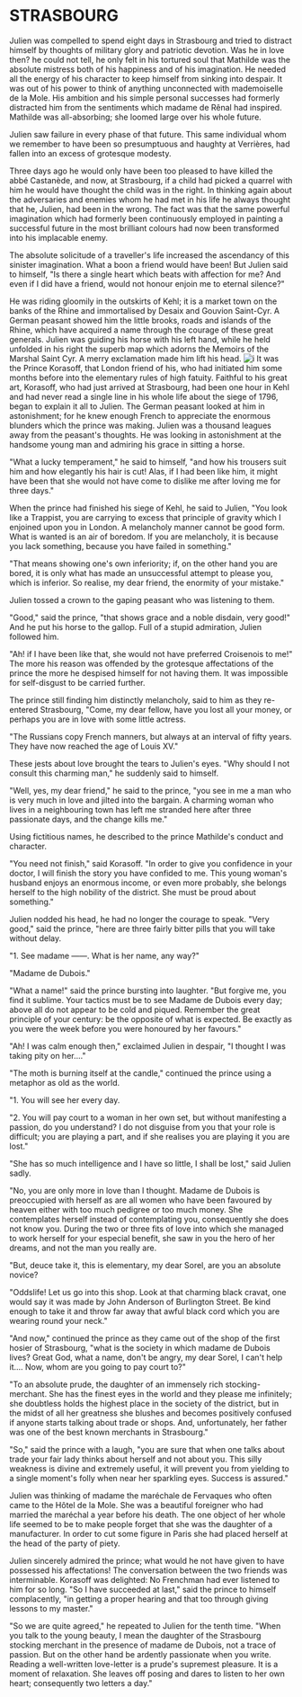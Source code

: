 # STRASBOURG

Julien was compelled to spend eight days in Strasbourg and tried to distract himself by thoughts of military glory and patriotic devotion. Was he in love then? he could not tell, he only felt in his tortured soul that Mathilde was the absolute mistress both of his happiness and of his imagination. He needed all the energy of his character to keep himself from sinking into despair. It was out of his power to think of anything unconnected with mademoiselle de la Mole. His ambition and his simple personal successes had formerly distracted him from the sentiments which madame de Rênal had inspired. Mathilde was all-absorbing; she loomed large over his whole future.

Julien saw failure in every phase of that future. This same individual whom we remember to have been so presumptuous and haughty at Verrières, had fallen into an excess of grotesque modesty.

Three days ago he would only have been too pleased to have killed the abbé Castanède, and now, at Strasbourg, if a child had picked a quarrel with him he would have thought the child was in the right. In thinking again about the adversaries and enemies whom he had met in his life he always thought that he, Julien, had been in the wrong. The fact was that the same powerful imagination which had formerly been continuously employed in painting a successful future in the most brilliant colours had now been transformed into his implacable enemy.

The absolute solicitude of a traveller's life increased the ascendancy of this sinister imagination. What a boon a friend would have been! But Julien said to himself, "Is there a single heart which beats with affection for me? And even if I did have a friend, would not honour enjoin me to eternal silence?"

He was riding gloomily in the outskirts of Kehl; it is a market town on the banks of the Rhine and immortalised by Desaix and Gouvion Saint-Cyr. A German peasant showed him the little brooks, roads and islands of the Rhine, which have acquired a name through the courage of these great generals. Julien was guiding his horse with his left hand, while he held unfolded in his right the superb map which adorns the Memoirs of the Marshal Saint Cyr. A merry exclamation made him lift his head.
![i](https://dkt6rvnu67rqj.cloudfront.net/cdn/ff/T8cy0-640W8sartvA9TWmv08NbGPFxsVvf8gFtBDE08/1577112797/public/styles/600x400/public/media/int_files/elephant_in_tanzania.jpg?h=f507d761&itok=Ei8OXcGi)
It was the Prince Korasoff, that London friend of his, who had initiated him some months before into the elementary rules of high fatuity. Faithful to his great art, Korasoff, who had just arrived at Strasbourg, had been one hour in Kehl and had never read a single line in his whole life about the siege of 1796, began to explain it all to Julien. The German peasant looked at him in astonishment; for he knew enough French to appreciate the enormous blunders which the prince was making. Julien was a thousand leagues away from the peasant's thoughts. He was looking in astonishment at the handsome young man and admiring his grace in sitting a horse.

"What a lucky temperament," he said to himself, "and how his trousers suit him and how elegantly his hair is cut! Alas, if I had been like him, it might have been that she would not have come to dislike me after loving me for three days."

When the prince had finished his siege of Kehl, he said to Julien, "You look like a Trappist, you are carrying to excess that principle of gravity which I enjoined upon you in London. A melancholy manner cannot be good form. What is wanted is an air of boredom. If you are melancholy, it is because you lack something, because you have failed in something."

"That means showing one's own inferiority; if, on the other hand you are bored, it is only what has made an unsuccessful attempt to please you, which is inferior. So realise, my dear friend, the enormity of your mistake."

Julien tossed a crown to the gaping peasant who was listening to them.

"Good," said the prince, "that shows grace and a noble disdain, very good!" And he put his horse to the gallop. Full of a stupid admiration, Julien followed him.

"Ah! if I have been like that, she would not have preferred Croisenois to me!" The more his reason was offended by the grotesque affectations of the prince the more he despised himself for not having them. It was impossible for self-disgust to be carried further.

The prince still finding him distinctly melancholy, said to him as they re-entered Strasbourg, "Come, my dear fellow, have you lost all your money, or perhaps you are in love with some little actress.

"The Russians copy French manners, but always at an interval of fifty years. They have now reached the age of Louis XV."

These jests about love brought the tears to Julien's eyes. "Why should I not consult this charming man," he suddenly said to himself.

"Well, yes, my dear friend," he said to the prince, "you see in me a man who is very much in love and jilted into the bargain. A charming woman who lives in a neighbouring town has left me stranded here after three passionate days, and the change kills me."

Using fictitious names, he described to the prince Mathilde's conduct and character.

"You need not finish," said Korasoff. "In order to give you confidence in your doctor, I will finish the story you have confided to me. This young woman's husband enjoys an enormous income, or even more probably, she belongs herself to the high nobility of the district. She must be proud about something."

Julien nodded his head, he had no longer the courage to speak. "Very good," said the prince, "here are three fairly bitter pills that you will take without delay.

"1. See madame ——. What is her name, any way?"

"Madame de Dubois."

"What a name!" said the prince bursting into laughter. "But forgive me, you find it sublime. Your tactics must be to see Madame de Dubois every day; above all do not appear to be cold and piqued. Remember the great principle of your century: be the opposite of what is expected. Be exactly as you were the week before you were honoured by her favours."

"Ah! I was calm enough then," exclaimed Julien in despair, "I thought I was taking pity on her...."

"The moth is burning itself at the candle," continued the prince using a metaphor as old as the world.

"1. You will see her every day.

"2. You will pay court to a woman in her own set, but without manifesting a passion, do you understand? I do not disguise from you that your role is difficult; you are playing a part, and if she realises you are playing it you are lost."

"She has so much intelligence and I have so little, I shall be lost," said Julien sadly.

"No, you are only more in love than I thought. Madame de Dubois is preoccupied with herself as are all women who have been favoured by heaven either with too much pedigree or too much money. She contemplates herself instead of contemplating you, consequently she does not know you. During the two or three fits of love into which she managed to work herself for your especial benefit, she saw in you the hero of her dreams, and not the man you really are.

"But, deuce take it, this is elementary, my dear Sorel, are you an absolute novice?

"Oddslife! Let us go into this shop. Look at that charming black cravat, one would say it was made by John Anderson of Burlington Street. Be kind enough to take it and throw far away that awful black cord which you are wearing round your neck."

"And now," continued the prince as they came out of the shop of the first hosier of Strasbourg, "what is the society in which madame de Dubois lives? Great God, what a name, don't be angry, my dear Sorel, I can't help it.... Now, whom are you going to pay court to?"

"To an absolute prude, the daughter of an immensely rich stocking-merchant. She has the finest eyes in the world and they please me infinitely; she doubtless holds the highest place in the society of the district, but in the midst of all her greatness she blushes and becomes positively confused if anyone starts talking about trade or shops. And, unfortunately, her father was one of the best known merchants in Strasbourg."

"So," said the prince with a laugh, "you are sure that when one talks about trade your fair lady thinks about herself and not about you. This silly weakness is divine and extremely useful, it will prevent you from yielding to a single moment's folly when near her sparkling eyes. Success is assured."

Julien was thinking of madame the maréchale de Fervaques who often came to the Hôtel de la Mole. She was a beautiful foreigner who had married the maréchal a year before his death. The one object of her whole life seemed to be to make people forget that she was the daughter of a manufacturer. In order to cut some figure in Paris she had placed herself at the head of the party of piety.

Julien sincerely admired the prince; what would he not have given to have possessed his affectations! The conversation between the two friends was interminable. Korasoff was delighted: No Frenchman had ever listened to him for so long. "So I have succeeded at last," said the prince to himself complacently, "in getting a proper hearing and that too through giving lessons to my master."

"So we are quite agreed," he repeated to Julien for the tenth time. "When you talk to the young beauty, I mean the daughter of the Strasbourg stocking merchant in the presence of madame de Dubois, not a trace of passion. But on the other hand be ardently passionate when you write. Reading a well-written love-letter is a prude's supremest pleasure. It is a moment of relaxation. She leaves off posing and dares to listen to her own heart; consequently two letters a day."
